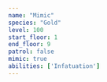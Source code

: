 ```yaml
---
name: "Mimic"
species: "Gold"
level: 100
start_floor: 1
end_floor: 9
patrol: false
mimic: true
abilities: ['Infatuation']
---
```

